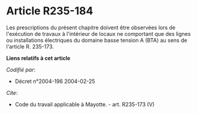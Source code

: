 # Article R235-184

Les prescriptions du présent chapitre doivent être observées lors de l'exécution de travaux à l'intérieur de locaux ne
comportant que des lignes ou installations électriques du domaine basse tension A (BTA) au sens de l'article R. 235-173.

**Liens relatifs à cet article**

_Codifié par_:

  - Décret n°2004-196 2004-02-25

_Cite_:

  - Code du travail applicable à Mayotte. - art. R235-173 (V)
